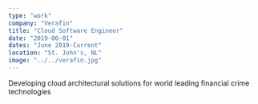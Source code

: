 ```yaml
---
type: "work"
company: "Verafin"
title: "Cloud Software Engineer"
date: "2019-06-01"
dates: "June 2019-Current"
location: "St. John's, NL"
image: "../../verafin.jpg"
---
```


Developing cloud architectural solutions for world leading financial crime technologies 

